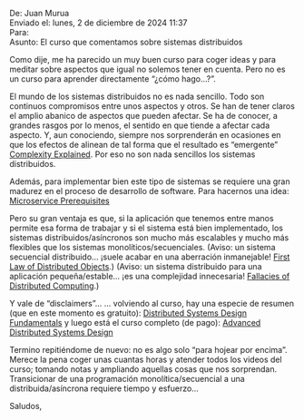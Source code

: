 De: Juan Murua   
Enviado el: lunes, 2 de diciembre de 2024 11:37    
Para:     
Asunto: El curso que comentamos sobre sistemas distribuidos

Como dije, me ha parecido un muy buen curso para coger ideas y para meditar sobre aspectos que igual no solemos tener en cuenta. Pero no es un curso para aprender directamente “¿cómo hago…?”.

El mundo de los sistemas distribuidos no es nada sencillo. Todo son continuos compromisos entre unos aspectos y otros. Se han de tener claros el amplio abanico de aspectos que pueden afectar. Se ha de conocer, a grandes rasgos por lo menos, el sentido en que tiende a afectar cada aspecto. Y, aun conociendo, siempre nos sorprenderán en ocasiones en que los efectos de alinean de tal forma que el resultado es “emergente” [Complexity Explained](https://complexityexplained.github.io/). Por eso no son nada sencillos los sistemas distribuidos. 

Además, para implementar bien este tipo de sistemas se requiere una gran madurez en el proceso de desarrollo de software. Para hacernos una idea: [Microservice Prerequisites](https://martinfowler.com/bliki/MicroservicePrerequisites.html)

Pero su gran ventaja es que, si la aplicación que tenemos entre manos permite esa forma de trabajar y si el sistema está bien implementado, los sistemas distribuidos/asíncronos son mucho más escalables y mucho más flexibles que los sistemas monolíticos/secuenciales.  (Aviso: un sistema secuencial distribuido… ¡suele acabar en una aberración inmanejable! [First Law of Distributed Objects](https://martinfowler.com/articles/distributed-objects-microservices.html).) (Aviso: un sistema distribuido para una aplicación pequeña/estable… ¡es una complejidad innecesaria! [Fallacies of Distributed Computing](https://particular.net/blog/the-network-is-reliable).)

Y vale de “disclaimers”…
… volviendo al curso,
hay una especie de resumen (que en este momento es gratuito):  [Distributed Systems Design Fundamentals](https://learn.particular.net/courses/distributed-systems-design-fundamentals-online)
y luego está el curso completo (de pago): [Advanced Distributed Systems Design](https://learn.particular.net/courses/adsd-online)

Termino repitiéndome de nuevo: no es algo solo “para hojear por encima”. Merece la pena coger unas cuantas horas y atender todos los videos del curso;  tomando notas y ampliando aquellas cosas que nos sorprendan. Transicionar de una programación monolítica/secuencial a una distribuida/asíncrona requiere tiempo y esfuerzo…

Saludos,

